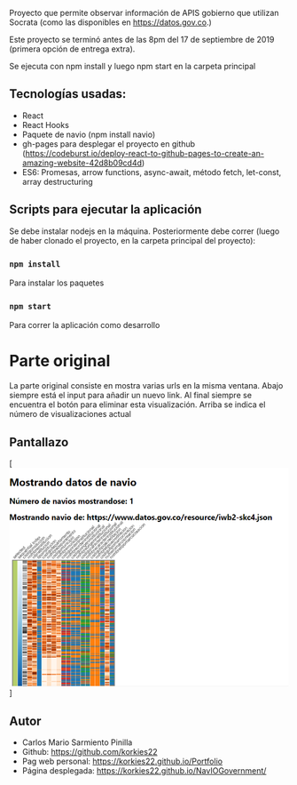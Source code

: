 Proyecto que permite observar información de APIS gobierno que utilizan Socrata (como las disponibles en https://datos.gov.co.)

Este proyecto se terminó antes de las 8pm del 17 de septiembre de 2019 (primera opción de entrega extra).

Se ejecuta con npm install y luego npm start en la carpeta principal

## Tecnologías usadas:
- React
- React Hooks
- Paquete de navio (npm install navio)
- gh-pages para desplegar el proyecto en github (https://codeburst.io/deploy-react-to-github-pages-to-create-an-amazing-website-42d8b09cd4d)
- ES6: Promesas, arrow functions, async-await, método fetch, let-const, array destructuring

## Scripts para ejecutar la aplicación
Se debe instalar nodejs en la máquina.
Posteriormente debe correr (luego de haber clonado el proyecto, en la carpeta principal del proyecto):

### `npm install`
Para instalar los paquetes

### `npm start`

Para correr la aplicación como desarrollo

# Parte original
La parte original consiste en mostra varias urls en la misma ventana. Abajo siempre está el input para añadir un nuevo link.
Al final siempre se encuentra el botón para eliminar esta visualización.
Arriba se indica el número de visualizaciones actual

## Pantallazo 
[![Pantallazo](https://github.com/korkies22/NavIOGovernment/blob/master/src/images/pantallazo.png?raw=true)]

## Autor
- Carlos Mario Sarmiento Pinilla
- Github: https://github.com/korkies22
- Pag web personal: https://korkies22.github.io/Portfolio
- Página desplegada: https://korkies22.github.io/NavIOGovernment/
